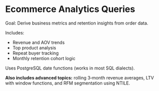 # Ecommerce Analytics Queries

Goal: Derive business metrics and retention insights from order data.

Includes:
- Revenue and AOV trends
- Top product analysis
- Repeat buyer tracking
- Monthly retention cohort logic

Uses PostgreSQL date functions (works in most SQL dialects).

**Also includes advanced topics:** rolling 3‑month revenue averages, LTV with window functions, and RFM segmentation using NTILE.
